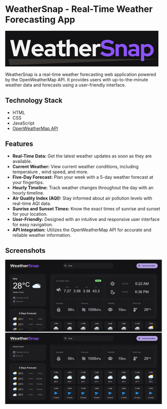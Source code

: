 # WeatherSnap - Real-Time Weather Forecasting App

![WeatherSnap Logo](./images/logo.png)

WeatherSnap is a real-time weather forecasting web application powered by the OpenWeatherMap API.
It provides users with up-to-the-minute weather data and forecasts using a user-friendly interface.

## Technology Stack

- HTML
- CSS
- JavaScript
- [OpenWeatherMap API](https://openweathermap.org/api)

## Features

- **Real-Time Data:** Get the latest weather updates as soon as they are available.
- **Current Weather:** View current weather conditions, including temperature , wind speed, and more.
- **Five-Day Forecast:** Plan your week with a 5-day weather forecast at your fingertips.
- **Hourly Timeline:** Track weather changes throughout the day with an hourly timeline.
- **Air Quality Index (AQI):** Stay informed about air pollution levels with real-time AQI data.
- **Sunrise and Sunset Times:** Know the exact times of sunrise and sunset for your location.
- **User-Friendly:** Designed with an intuitive and responsive user interface for easy navigation.
- **API Integration:** Utilizes the OpenWeatherMap API for accurate and reliable weather information.

## Screenshots

![App Screenshot](./images/screenshots/screenshot1.png)
![App Screenshot](./images/screenshots/screenshot2.png)
